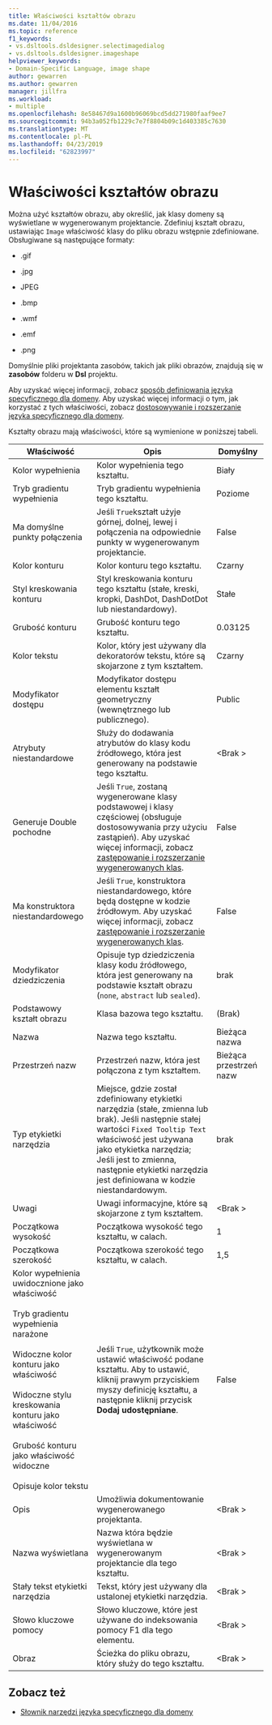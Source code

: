 ```yaml
---
title: Właściwości kształtów obrazu
ms.date: 11/04/2016
ms.topic: reference
f1_keywords:
- vs.dsltools.dsldesigner.selectimagedialog
- vs.dsltools.dsldesigner.imageshape
helpviewer_keywords:
- Domain-Specific Language, image shape
author: gewarren
ms.author: gewarren
manager: jillfra
ms.workload:
- multiple
ms.openlocfilehash: 8e58467d9a1600b96069bcd5dd271980faaf9ee7
ms.sourcegitcommit: 94b3a052fb1229c7e7f8804b09c1d403385c7630
ms.translationtype: MT
ms.contentlocale: pl-PL
ms.lasthandoff: 04/23/2019
ms.locfileid: "62823997"
---
```

# <a name="properties-of-image-shapes"></a>Właściwości kształtów obrazu

Można użyć kształtów obrazu, aby określić, jak klasy domeny są wyświetlane w wygenerowanym projektancie. Zdefiniuj kształt obrazu, ustawiając `Image` właściwość klasy do pliku obrazu wstępnie zdefiniowane. Obsługiwane są następujące formaty:

- .gif

- .jpg

- JPEG

- .bmp

- .wmf

- .emf

- .png

Domyślnie pliki projektanta zasobów, takich jak pliki obrazów, znajdują się w **zasobów** folderu w **Dsl** projektu.

Aby uzyskać więcej informacji, zobacz [sposób definiowania języka specyficznego dla domeny](../modeling/how-to-define-a-domain-specific-language.md). Aby uzyskać więcej informacji o tym, jak korzystać z tych właściwości, zobacz [dostosowywanie i rozszerzanie języka specyficznego dla domeny](../modeling/customizing-and-extending-a-domain-specific-language.md).

Kształty obrazu mają właściwości, które są wymienione w poniższej tabeli.

|Właściwość|Opis|Domyślny|
|-|-|-|
|Kolor wypełnienia|Kolor wypełnienia tego kształtu.|Biały|
|Tryb gradientu wypełnienia|Tryb gradientu wypełnienia tego kształtu.|Poziome|
|Ma domyślne punkty połączenia|Jeśli `True`kształt użyje górnej, dolnej, lewej i połączenia na odpowiednie punkty w wygenerowanym projektancie.|False|
|Kolor konturu|Kolor konturu tego kształtu.|Czarny|
|Styl kreskowania konturu|Styl kreskowania konturu tego kształtu (stałe, kreski, kropki, DashDot, DashDotDot lub niestandardowy).|Stałe|
|Grubość konturu|Grubość konturu tego kształtu.|0.03125|
|Kolor tekstu|Kolor, który jest używany dla dekoratorów tekstu, które są skojarzone z tym kształtem.|Czarny|
|Modyfikator dostępu|Modyfikator dostępu elementu kształt geometryczny (wewnętrznego lub publicznego).|Public|
|Atrybuty niestandardowe|Służy do dodawania atrybutów do klasy kodu źródłowego, która jest generowany na podstawie tego kształtu.|\<Brak >|
|Generuje Double pochodne|Jeśli `True`, zostaną wygenerowane klasy podstawowej i klasy częściowej (obsługuje dostosowywania przy użyciu zastąpień). Aby uzyskać więcej informacji, zobacz [zastępowanie i rozszerzanie wygenerowanych klas](../modeling/overriding-and-extending-the-generated-classes.md).|False|
|Ma konstruktora niestandardowego|Jeśli `True`, konstruktora niestandardowego, które będą dostępne w kodzie źródłowym. Aby uzyskać więcej informacji, zobacz [zastępowanie i rozszerzanie wygenerowanych klas](../modeling/overriding-and-extending-the-generated-classes.md).|False|
|Modyfikator dziedziczenia|Opisuje typ dziedziczenia klasy kodu źródłowego, która jest generowany na podstawie kształt obrazu (`none`, `abstract` lub `sealed`).|brak|
|Podstawowy kształt obrazu|Klasa bazowa tego kształtu.|(Brak)|
|Nazwa|Nazwa tego kształtu.|Bieżąca nazwa|
|Przestrzeń nazw|Przestrzeń nazw, która jest połączona z tym kształtem.|Bieżąca przestrzeń nazw|
|Typ etykietki narzędzia|Miejsce, gdzie został zdefiniowany etykietki narzędzia (stałe, zmienna lub brak). Jeśli następnie stałej wartości `Fixed Tooltip Text` właściwość jest używana jako etykietka narzędzia; Jeśli jest to zmienna, następnie etykietki narzędzia jest definiowana w kodzie niestandardowym.|brak|
|Uwagi|Uwagi informacyjne, które są skojarzone z tym kształtem.|\<Brak >|
|Początkowa wysokość|Początkowa wysokość tego kształtu, w calach.|1|
|Początkowa szerokość|Początkowa szerokość tego kształtu, w calach.|1,5|
|Kolor wypełnienia uwidocznione jako właściwość<br /><br /> Tryb gradientu wypełnienia narażone<br /><br /> Widoczne kolor konturu jako właściwość<br /><br /> Widoczne stylu kreskowania konturu jako właściwość<br /><br /> Grubość konturu jako właściwość widoczne<br /><br /> Opisuje kolor tekstu|Jeśli `True`, użytkownik może ustawić właściwość podane kształtu. Aby to ustawić, kliknij prawym przyciskiem myszy definicję kształtu, a następnie kliknij przycisk **Dodaj udostępniane**.|False|
|Opis|Umożliwia dokumentowanie wygenerowanego projektanta.|\<Brak >|
|Nazwa wyświetlana|Nazwa która będzie wyświetlana w wygenerowanym projektancie dla tego kształtu.|\<Brak >|
|Stały tekst etykietki narzędzia|Tekst, który jest używany dla ustalonej etykietki narzędzia.|\<Brak >|
|Słowo kluczowe pomocy|Słowo kluczowe, które jest używane do indeksowania pomocy F1 dla tego elementu.|\<Brak >|
|Obraz|Ścieżka do pliku obrazu, który służy do tego kształtu.|\<Brak >|

## <a name="see-also"></a>Zobacz też

- [Słownik narzędzi języka specyficznego dla domeny](https://msdn.microsoft.com/ca5e84cb-a315-465c-be24-76aa3df276aa)